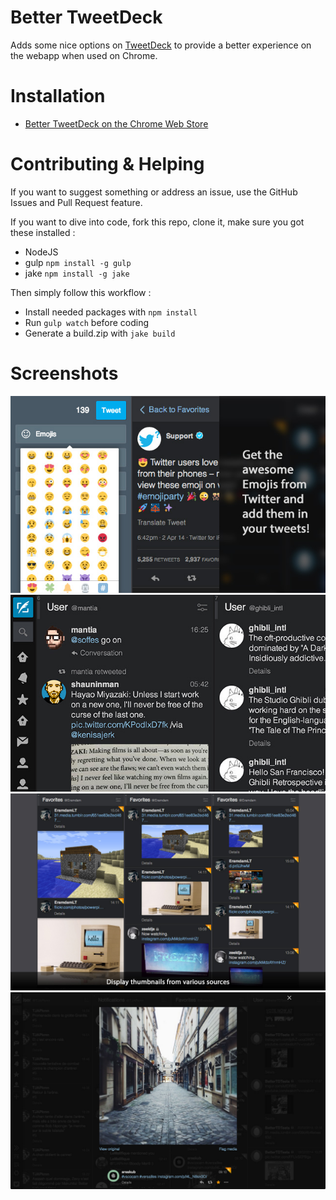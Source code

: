 Better TweetDeck
===============

Adds some nice options on [TweetDeck](http://tweetdeck.twitter.com) to provide a better experience on the webapp when used on Chrome.

Installation
===============

+ [Better TweetDeck on the Chrome Web Store](https://chrome.google.com/webstore/detail/better-tweetdeck/micblkellenpbfapmcpcfhcoeohhnpob)

Contributing & Helping
===============

If you want to suggest something or address an issue, use the GitHub Issues and Pull Request feature.

If you want to dive into code, fork this repo, clone it, make sure you got these installed :

+ NodeJS
+ gulp `npm install -g gulp`
+ jake `npm install -g jake`

Then simply follow this workflow :

+ Install needed packages with `npm install`
+ Run `gulp watch` before coding
+ Generate a build.zip with `jake build`

Screenshots
===============

![](meta/emojis.jpg)
![](meta/btd-customization.jpg)
![](meta/bettertweetdeck-thumbnails.png)
![](meta/bettertweetdeck-lightboxes.png)

